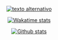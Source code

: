 
<!--
[![willianrod's wakatime stats](https://github-readme-stats.vercel.app/api/wakatime?username=pugafran)](https://github.com/anuraghazra/github-readme-stats)



[![Top Langs](https://github-readme-stats.vercel.app/api/top-langs/?username=pugafran&langs_count=10&hide=Python&count_private=true&theme=transparent)](https://github.com/anuraghazra/github-readme-stats)
[![be5b2b6f4b0e35a5b33f5fe7b9d6c357](https://user-images.githubusercontent.com/67395721/235962358-92fde8f3-6a87-47b0-bf91-684a44709dbe.gif)](https://puga.page)

**pugafran/pugafran** is a ✨ _special_ ✨ repository because its `README.md` (this file) appears on your GitHub profile.

Here are some ideas to get you started:

- 🔭 I’m currently working on ...
- 🌱 I’m currently learning ...
- 👯 I’m looking to collaborate on ...
- 🤔 I’m looking for help with ...
- 💬 Ask me about ...
- 📫 How to reach me: ...
- 😄 Pronouns: ...
- ⚡ Fun fact: ...
-->


<p align="center">
  <a href="https://puga.page">
    <img src="https://user-images.githubusercontent.com/67395721/235962358-92fde8f3-6a87-47b0-bf91-684a44709dbe.gif" alt="texto alternativo">
  </a>
</p>

<p align="center">
  <a href="https://wakatime.com/@pugafran">
    <img src="https://github-readme-stats.vercel.app/api/wakatime?username=pugafran&hide=Other&theme=transparent" alt="Wakatime stats">
  </a>
</p>

<p align="center">
  <a href="https://wakatime.com/@pugafran">
    <img src="https://github-readme-stats.vercel.app/api/top-langs/?username=pugafran&langs_count=10&count_private=true&theme=transparent&custom_title="Github stats"" alt="Github stats">
  </a>
</p>

